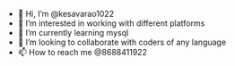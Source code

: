 - 👋 Hi, I’m @kesavarao1022
- 👀 I’m interested in working with different platforms
- 🌱 I’m currently learning mysql
- 💞️ I’m looking to collaborate with coders of any language
- 📫 How to reach me @8688411922

<!---
kesavarao1022/kesavarao1022 is a ✨ special ✨ repository because its `README.md` (this file) appears on your GitHub profile.
You can click the Preview link to take a look at your changes.
--->
